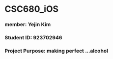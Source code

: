 # CSC680_iOS
### member: Yejin Kim
### Student ID: 923702946
### Project Purpose: making perfect ...alcohol
